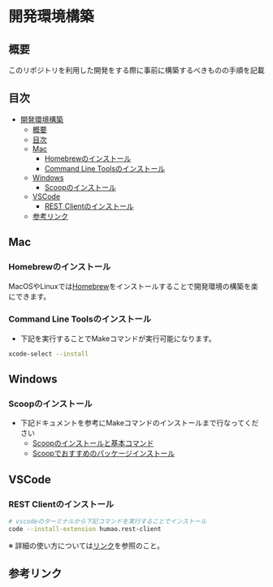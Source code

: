 # 開発環境構築

## 概要

このリポジトリを利用した開発をする際に事前に構築するべきものの手順を記載

## 目次

- [開発環境構築](#開発環境構築)
  - [概要](#概要)
  - [目次](#目次)
  - [Mac](#mac)
    - [Homebrewのインストール](#homebrewのインストール)
    - [Command Line Toolsのインストール](#command-line-toolsのインストール)
  - [Windows](#windows)
    - [Scoopのインストール](#scoopのインストール)
  - [VSCode](#vscode)
    - [REST Clientのインストール](#rest-clientのインストール)
  - [参考リンク](#参考リンク)

## Mac

### Homebrewのインストール

MacOSやLinuxでは[Homebrew](https://brew.sh/ja/)をインストールすることで開発環境の構築を楽にできます。

### Command Line Toolsのインストール

- 下記を実行することでMakeコマンドが実行可能になります。

~~~sh
xcode-select --install
~~~

## Windows

### Scoopのインストール

- 下記ドキュメントを参考にMakeコマンドのインストールまで行なってください
  - [Scoopのインストールと基本コマンド](README.scoop.md)
  - [Scoopでおすすめのパッケージインストール](README.scoop-package.md)

## VSCode

### REST Clientのインストール

~~~sh
# vscodeのターミナルから下記コマンドを実行することでインストール
code --install-extension humao.rest-client
~~~

※ 詳細の使い方については[リンク](https://shiraberu.tech/2021/11/28/vscode-extension-rest/)を参照のこと。

## 参考リンク
